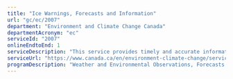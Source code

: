 ```yaml
---
title: "Ice Warnings, Forecasts and Information"
url: "gc/ec/2007"
department: "Environment and Climate Change Canada"
departmentAcronym: "ec"
serviceId: "2007"
onlineEndtoEnd: 1
serviceDescription: "This service provides timely and accurate information about ice in Canada's navigable waters to the Canadian Coast Guard (CCG) and mariners in support of safe and efficient navigation: information about icebergs for east coast Canadian waters south of 60N, ice climatology and tools, and an annual Atlas of winter Arctic Ice conditions. Daily ice forecasts and charts are provided where there is ice and known marine activity and contain information about ice concentration, ice edge, stage of development, floe size, drift velocity and with appropriate level of resolution. The Canadian Ice Service will ensure charts and forecasts are produced seven days a week with no interruption longer than 24 hours. This Advisory and Information Service is not a transactional e-service. The ice information is accessible online or via the CCG marine radio, or Secure File Transfer Protocol (SFTP) service for low bandwidth users, and is available instantly in a self-service manner: it does not require a user's account nor an application. A total of 6,710 ice forecasts and charts (3,990 ice hazard bulletins and 2,720 daily ice charts) were issued in 2019-20."
serviceUrl: "https://www.canada.ca/en/environment-climate-change/services/ice-forecasts-observations/latest-conditions.html"
programDescription: "Weather and Environmental Observations, Forecasts and Warnings"
---
```

